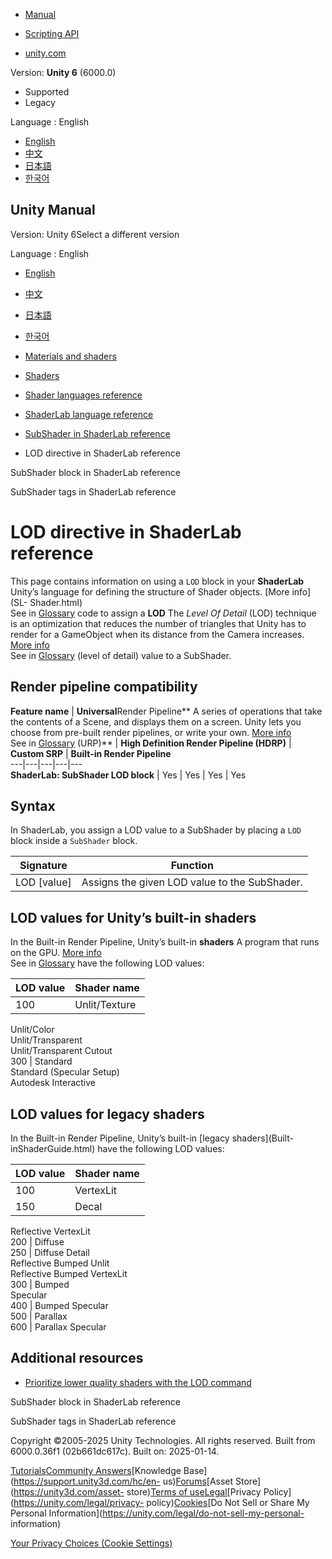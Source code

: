[](https://docs.unity3d.com)

  * [Manual](../Manual/index.html)
  * [Scripting API](../ScriptReference/index.html)

  * [unity.com](https://unity.com/)

Version: **Unity 6** (6000.0)

  * Supported
  * Legacy

Language : English

  * [English](/Manual/SL-ShaderLOD.html)
  * [中文](/cn/current/Manual/SL-ShaderLOD.html)
  * [日本語](/ja/current/Manual/SL-ShaderLOD.html)
  * [한국어](/kr/current/Manual/SL-ShaderLOD.html)

[](https://docs.unity3d.com)

## Unity Manual

Version: Unity 6Select a different version

Language : English

  * [English](/Manual/SL-ShaderLOD.html)
  * [中文](/cn/current/Manual/SL-ShaderLOD.html)
  * [日本語](/ja/current/Manual/SL-ShaderLOD.html)
  * [한국어](/kr/current/Manual/SL-ShaderLOD.html)

  * [Materials and shaders](materials-and-shaders.html)
  * [Shaders](Shaders.html)
  * [Shader languages reference](shaders-reference.html)
  * [ShaderLab language reference](SL-Reference.html)
  * [SubShader in ShaderLab reference](SL-SubShader-object.html)
  * LOD directive in ShaderLab reference

[](SL-SubShader.html)

SubShader block in ShaderLab reference

[](SL-SubShaderTags.html)

SubShader tags in ShaderLab reference

# LOD directive in ShaderLab reference

This page contains information on using a `LOD` block in your **ShaderLab**
Unity’s language for defining the structure of Shader objects. [More info](SL-
Shader.html)  
See in [Glossary](Glossary.html#ShaderLab) code to assign a **LOD** The _Level
Of Detail_ (LOD) technique is an optimization that reduces the number of
triangles that Unity has to render for a GameObject when its distance from the
Camera increases. [More info](LevelOfDetail.html)  
See in [Glossary](Glossary.html#LOD) (level of detail) value to a SubShader.

## Render pipeline compatibility

**Feature name** | **Universal**Render Pipeline** A series of operations that take the contents of a Scene, and displays them on a screen. Unity lets you choose from pre-built render pipelines, or write your own. [More info](render-pipelines.html)  
See in [Glossary](Glossary.html#Renderpipeline) (URP)** | **High Definition Render Pipeline (HDRP)** | **Custom SRP** | **Built-in Render Pipeline**  
---|---|---|---|---  
**ShaderLab: SubShader LOD block** | Yes | Yes | Yes | Yes  
  
## Syntax

In ShaderLab, you assign a LOD value to a SubShader by placing a `LOD` block
inside a `SubShader` block.

**Signature** | **Function**  
---|---  
LOD [value] | Assigns the given LOD value to the SubShader.  
  
## LOD values for Unity’s built-in shaders

In the Built-in Render Pipeline, Unity’s built-in **shaders** A program that
runs on the GPU. [More info](Shaders.html)  
See in [Glossary](Glossary.html#Shader) have the following LOD values:

**LOD value** | **Shader name**  
---|---  
100 | Unlit/Texture  
Unlit/Color  
Unlit/Transparent  
Unlit/Transparent Cutout  
300 | Standard  
Standard (Specular Setup)  
Autodesk Interactive  
  
## LOD values for legacy shaders

In the Built-in Render Pipeline, Unity’s built-in [legacy shaders](Built-
inShaderGuide.html) have the following LOD values:

**LOD value** | **Shader name**  
---|---  
100 | VertexLit  
150 | Decal  
Reflective VertexLit  
200 | Diffuse  
250 | Diffuse Detail  
Reflective Bumped Unlit  
Reflective Bumped VertexLit  
300 | Bumped  
Specular  
400 | Bumped Specular  
500 | Parallax  
600 | Parallax Specular  
  
## Additional resources

  * [Prioritize lower quality shaders with the LOD command](writing-shader-prioritize-lower-quality-shaders.html)

[](SL-SubShader.html)

SubShader block in ShaderLab reference

[](SL-SubShaderTags.html)

SubShader tags in ShaderLab reference

Copyright ©2005-2025 Unity Technologies. All rights reserved. Built from
6000.0.36f1 (02b661dc617c). Built on: 2025-01-14.

[Tutorials](https://learn.unity.com/)[Community
Answers](https://answers.unity3d.com)[Knowledge
Base](https://support.unity3d.com/hc/en-
us)[Forums](https://forum.unity3d.com)[Asset Store](https://unity3d.com/asset-
store)[Terms of
use](https://docs.unity3d.com/Manual/TermsOfUse.html)[Legal](https://unity.com/legal)[Privacy
Policy](https://unity.com/legal/privacy-
policy)[Cookies](https://unity.com/legal/cookie-policy)[Do Not Sell or Share
My Personal Information](https://unity.com/legal/do-not-sell-my-personal-
information)

[Your Privacy Choices (Cookie Settings)](javascript:void\(0\);)

